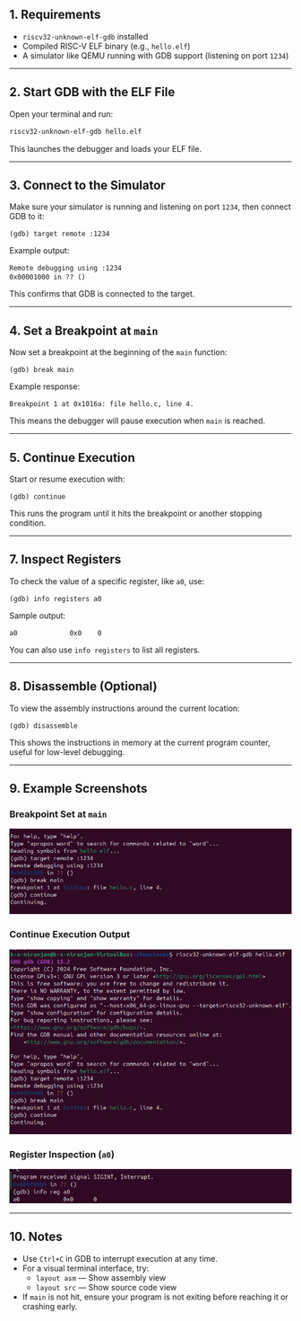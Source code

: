 ## 1. Requirements

- `riscv32-unknown-elf-gdb` installed
- Compiled RISC-V ELF binary (e.g., `hello.elf`)
- A simulator like QEMU running with GDB support (listening on port `1234`)

---

## 2. Start GDB with the ELF File

Open your terminal and run:

```bash
riscv32-unknown-elf-gdb hello.elf
```

This launches the debugger and loads your ELF file.

---

## 3. Connect to the Simulator

Make sure your simulator is running and listening on port `1234`, then connect GDB to it:

```gdb
(gdb) target remote :1234
```

Example output:

```
Remote debugging using :1234
0x00001000 in ?? ()
```

This confirms that GDB is connected to the target.

---

## 4. Set a Breakpoint at `main`

Now set a breakpoint at the beginning of the `main` function:

```gdb
(gdb) break main
```

Example response:

```
Breakpoint 1 at 0x1016a: file hello.c, line 4.
```

This means the debugger will pause execution when `main` is reached.

---

## 5. Continue Execution

Start or resume execution with:

```gdb
(gdb) continue
```

This runs the program until it hits the breakpoint or another stopping condition.

---

## 7. Inspect Registers

To check the value of a specific register, like `a0`, use:

```gdb
(gdb) info registers a0
```

Sample output:

```
a0             0x0    0
```

You can also use `info registers` to list all registers.

---

## 8. Disassemble (Optional)

To view the assembly instructions around the current location:

```gdb
(gdb) disassemble
```

This shows the instructions in memory at the current program counter, useful for low-level debugging.

---

## 9. Example Screenshots

### Breakpoint Set at `main`

![Breakpoint](Resources/breakpoint.png)

### Continue Execution Output

![Continue](Resources/breakpoint2.png)

### Register Inspection (`a0`)

![Register Info](Resources/info.png)

---

## 10. Notes

- Use `Ctrl+C` in GDB to interrupt execution at any time.
- For a visual terminal interface, try:
  - `layout asm` — Show assembly view
  - `layout src` — Show source code view
- If `main` is not hit, ensure your program is not exiting before reaching it or crashing early.
